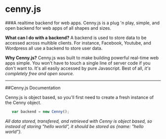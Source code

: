 cenny.js
========

###A realtime backend for web apps.
Cenny.js is a plug 'n play, simple, and open backend for web apps of all shapes and sizes. 

  **What can I do with a backend?** 
      A backend is used to store data to be accessed across multible clients. For instance, Facebook, Youtube,
      and Wordpress all use a backend to store user data.
      
  **Why Cenny.js?**
      Cenny.js was built to make building powerful real-time web apps simple. You won't have to touch a single line
      of server code if you don't want to. It's all easily accessed by pure Javascript. Best of all, *it's completely
      free and open source.*

___

##Cenny.js Documentation

Cenny.js is object based, so you'll first need to create a fresh instance of the Cenny object.


```javascript
   var backend = new Cenny(); 
```

   *All data stored, transfered, and retrieved with Cenny is object based, so instead of storing "hello world", it should
   be stored as {name: "hello world"}.*
